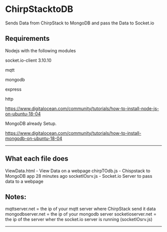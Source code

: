 # ChirpStacktoDB
Sends Data from ChirpStack to MongoDB and pass the Data to Socket.io


Requirements 
--------------------------------------------------------
Nodejs with the following modules

socket.io-client 3.10.10

mqtt

mongodb

express

http


https://www.digitalocean.com/community/tutorials/how-to-install-node-js-on-ubuntu-18-04


MongoDB already Setup.

https://www.digitalocean.com/community/tutorials/how-to-install-mongodb-on-ubuntu-18-04

--------------------------------------------------------

What each file does
----------------------
ViewData.html	- View Data on a webpage
chirpTOdb.js	- Chispstack to MongoDB app	28 minutes ago
socketIOsrv.js - Socket.io Server to pass data to a webpage

Notes:
--------------------
mqttserver.net = the ip of your mqtt server where ChirpStack send it data
mongodbserver.net = the ip of your mongodb server
socketioserver.net = the ip of the server wher the socket.io server is running (socketIOsrv.js)



------------------------------------------------------------------------------


